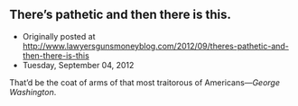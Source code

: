 ## There’s pathetic and then there is this.

 * Originally posted at http://www.lawyersgunsmoneyblog.com/2012/09/theres-pathetic-and-then-there-is-this
 * Tuesday, September 04, 2012

That’d be the coat of arms of that most traitorous of Americans—_George Washington_.